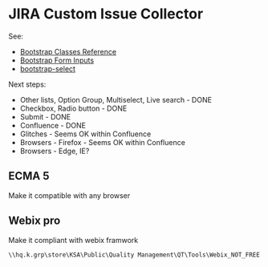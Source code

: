 # JIRA Custom Issue Collector

See:
- [Bootstrap Classes Reference](https://www.w3schools.com/bootstrap/bootstrap_ref_all_classes.asp)
- [Bootstrap Form Inputs](https://www.w3schools.com/bootstrap/bootstrap_forms_inputs.asp)
- [bootstrap-select](http://silviomoreto.github.io/bootstrap-select/examples/)

Next steps:
- Other lists, Option Group, Multiselect, Live search - DONE
- Checkbox, Radio button - DONE
- Submit - DONE
- Confluence - DONE
- Glitches - Seems OK within Confluence
- Browsers - Firefox - Seems OK within Confluence
- Browsers - Edge, IE?

## ECMA 5

Make it compatible with any browser

## Webix pro

Make it compliant with webix framwork

```text
\\hq.k.grp\store\KSA\Public\Quality Management\QT\Tools\Webix_NOT_FREE
```

